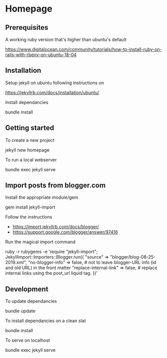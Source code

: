 # Homepage

## Prerequisites

A working ruby version that's higher than ubuntu's default

  https://www.digitalocean.com/community/tutorials/how-to-install-ruby-on-rails-with-rbenv-on-ubuntu-18-04

## Installation

Setup jekyll on ubuntu following instructions on

  https://jekyllrb.com/docs/installation/ubuntu/

Install dependancies

  bundle install

## Getting started

To create a new project

  jekyll new homepage

To run a local webserver

  bundle exec jekyll serve

## Import posts from blogger.com

Install the appropriate module/gem

  gem install jekyll-import

Follow the instructions
- https://import.jekyllrb.com/docs/blogger/
- https://support.google.com/blogger/answer/97416

Run the magical import command

ruby -r rubygems -e 'require "jekyll-import";
  JekyllImport::Importers::Blogger.run({
    "source"                => "blogger/blog-08-25-2019.xml",
    "no-blogger-info"       => false, # not to leave blogger-URL info (id and old URL) in the front matter
    "replace-internal-link" => false, # replace internal links using the post_url liquid tag.
  })'


## Development 

To update dependancies

  bundle update

To install dependancies on a clean slat

  bundle install

To serve on localhost

  bundle exec jekyll serve